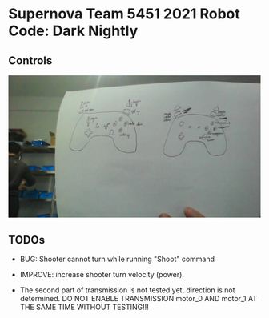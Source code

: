 # Supernova Team 5451 2021 Robot Code: Dark Nightly

## Controls

![](docs/stick_assignment.jpg)

## TODOs

- BUG: Shooter cannot turn while running "Shoot" command

- IMPROVE: increase shooter turn velocity (power). 

- The second part of transmission is not tested yet, direction is not determined. DO NOT ENABLE TRANSMISSION motor_0 AND motor_1 AT THE SAME TIME WITHOUT TESTING!!!